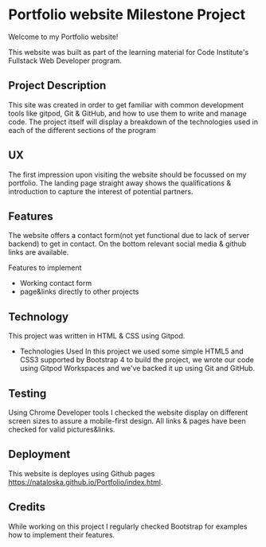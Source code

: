 # Portfolio website Milestone Project

Welcome to my Portfolio website!

This website was built as part of the learning material for Code Institute's Fullstack Web Developer program.

## Project Description

This site was created in order to get familiar with common development tools like gitpod, Git & GitHub, and how to use them to write and manage code. The project itself will display a breakdown of the technologies used in each of the different sections of the program

## UX

The first impression upon visiting the website should be focussed on my portfolio. The landing page straight away shows the qualifications & introduction to capture the interest of potential partners.

## Features

The website offers a contact form(not yet functional due to lack of server backend) to get in contact. On the bottom relevant social media & github links are available.

Features to implement
- Working contact form
- page&links directly to other projects

## Technology

This project was written in HTML & CSS using Gitpod.

- Technologies Used
In this project we used some simple HTML5 and CSS3 supported by Bootstrap 4 to build the project, we wrote our code using Gitpod Workspaces and we've backed it up using Git and GitHub.

## Testing

Using Chrome Developer tools I checked the website display on different screen sizes to assure a mobile-first design. All links & pages have been checked for valid pictures&links.

## Deployment

This website is deployes using Github pages https://nataloska.github.io/Portfolio/index.html.

## Credits

While working on this project I regularly checked Bootstrap for examples how to implement their features. 